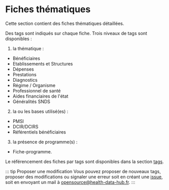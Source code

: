 # Fiches thématiques
<!-- SPDX-License-Identifier: MPL-2.0 -->

Cette section contient des fiches thématiques détaillées.

Des tags sont indiqués sur chaque fiche. Trois niveaux de tags sont disponibles :

1. la thématique :
- Bénéficiaires
- Etablissements et Structures
- Dépenses
- Prestations
- Diagnostics
- Régime / Organisme
- Professionnel de santé
- Aides financiaires de l'état
- Généralités SNDS  
  
2. la ou les bases utilisé(es) :
- PMSI
- DCIR/DCIRS
- Référentiels bénéficiaires

3. la présence de programme(s) :
- Fiche-programme. 

Le référencement des fiches par tags sont disponibles dans la section [tags](../tags.md).

::: tip Proposer une modification
Vous pouvez proposer de nouveaux tags, proposer des modifications ou signaler une erreur soit en créant une [issue](https://gitlab.com/healthdatahub/documentation-snds/-/issues), soit en envoyant un mail à <opensource@health-data-hub.fr>. 
:::
